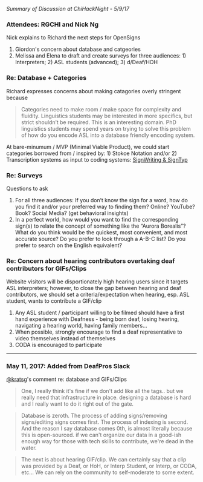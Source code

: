 *Summary of Discussion at ChiHackNight - 5/9/17*

### Attendees: RGCHI and Nick Ng

Nick explains to Richard the next steps for OpenSigns
1. Giordon's concern about database and catgeories
2. Melissa and Elena to draft and create surveys for three audiences: 1) Interpreters; 2) ASL students (advanced); 3) d/Deaf/HOH

### Re: Database + Categories

Richard expresses concerns about making catagories overly stringent because
> Categories need to make room / make space for complexity and fluidity. Linguistics students may be interested in more specifics, but strict shouldn’t be required. This is an interesting domain. PhD linguistics students may spend years on trying to solve this problem of how do you encode ASL into a database friendly encoding system.

At bare-minumum / MVP (Minimal Viable Product), we could start categories borrowed from / inspired by: 1) Stokoe Notation and/or 2) Transcription systems as input to coding systems: [SignWriting & SignTyp]( http://www.signwriting.org/archive/docs7/sw0623_TISLR_2010_SignWriting_SignTyp_Poster.pdf)

### Re: Surveys

Questions to ask
1. For all three audiences: If you don’t know the sign for a word, how do you find it and/or your preferred way to finding them? Online? YouTube? Book? Social Media? (get behavioral insights)
2. In a perfect world, how would you want to find the corresponding sign(s) to relate the concept of something like the “Aurora Borealis”? What do you think would be the quickest, most convenient, and most accurate source? Do you prefer to look through a A-B-C list? Do you prefer to search on the English equivalent?

### Re: Concern about hearing contributors overtaking deaf contributors for GIFs/Clips

Website visitors will be disportionately high hearing users since it targets ASL interpreters; however, to close the gap between hearing and deaf contributors, we should set a criteria/expectation when hearing, esp. ASL student, wants to contribute a GIF/clip
1. Any ASL student / participant willing to be filmed should have a first hand experience with Deafness - being born deaf, losing hearing, navigating a hearing world, having family members...
2. When possible, strongly encourage to find a deaf representative to video themselves instead of themselves
3. CODA is encouraged to participate

- - -
### May 11, 2017: Added from DeafPros Slack

[@kratsg](https://github.com/kratsg)'s comment re: database and GIFs/Clips

> One, I really think it's fine if we don't add like all the tags.. but we really need that infrastructure in place. designing a database is hard and I really want to do it right out of the gate.

> Database is zeroth. The process of adding signs/removing signs/editing signs comes first. The process of indexing is second. And the reason I say database comes 0th, is almost literally because this is open-sourced. if we can't organize our data in a good-ish enough way for those with tech skills to contribute, we're dead in the water.

> The next is about hearing GIF/clip. We can certainly say that a clip was provided by a Deaf, or HoH, or Interp Student, or Interp, or CODA, etc... We can rely on the community to self-moderate to some extent.
